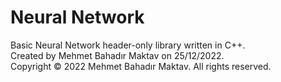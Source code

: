 # Neural Network
Basic Neural Network header-only library written in C++. <br />
Created by Mehmet Bahadır Maktav on 25/12/2022. <br />
Copyright © 2022 Mehmet Bahadır Maktav. All rights reserved.